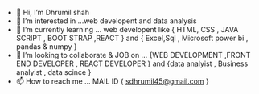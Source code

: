 - 👋 Hi, I’m Dhrumil shah
- 👀 I’m interested in ...web developent and data analysis
- 🌱 I’m currently learning ... web developent like { HTML, CSS , JAVA SCRIPT , BOOT STRAP ,REACT } and { Excel,Sql , Microsoft power bi , pandas & numpy }
- 💞️ I’m looking to collaborate & JOB  on ... {WEB DEVELOPMENT ,FRONT END DEVELOPER , REACT DEVELOPER } and {data analyist , Business analyist , data scince }
- 📫 How to reach me ... MAIL ID { sdhrumil45@gmail.com } 



